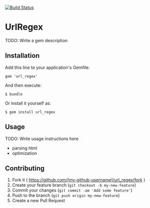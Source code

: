 [![Build Status](https://travis-ci.org/amogil/url_regex.svg?branch=master)](https://travis-ci.org/amogil/url_regex)

# UrlRegex

TODO: Write a gem description

## Installation

Add this line to your application's Gemfile:

    gem 'url_regex'

And then execute:

    $ bundle

Or install it yourself as:

    $ gem install url_regex

## Usage

TODO: Write usage instructions here
+ parsing html
+ optimization

## Contributing

1. Fork it ( https://github.com/[my-github-username]/url_regex/fork )
2. Create your feature branch (`git checkout -b my-new-feature`)
3. Commit your changes (`git commit -am 'Add some feature'`)
4. Push to the branch (`git push origin my-new-feature`)
5. Create a new Pull Request
